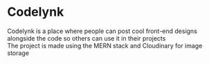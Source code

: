 # Codelynk

Codelynk is a place where people can post cool front-end designs alongside the code so others can use it in their projects <br/>
The project is made using the MERN stack and Cloudinary for image storage
